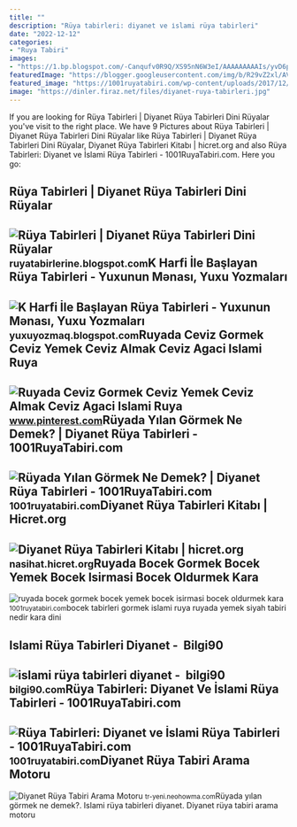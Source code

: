 ```yaml
---
title: ""
description: "Rüya tabirleri: diyanet ve i̇slami rüya tabirleri"
date: "2022-12-12"
categories:
- "Ruya Tabiri"
images:
- "https://1.bp.blogspot.com/-Canqufv0R9Q/XS95nN6W3eI/AAAAAAAAAIs/yvD6p5DMf-Y4OYQIeaFV1oVsejUE8W31QCPcBGAYYCw/w1200-h630-p-k-no-nu/lucid-ru-yalar.jpg"
featuredImage: "https://blogger.googleusercontent.com/img/b/R29vZ2xl/AVvXsEg6ahGyT4ZH7RgSRl-NEuM1XqME58FNdoIiP8N8PnAOkzaqNIvvBANRqBtja0DAcKtqnkzO93O5EO43TMkzcjT2nRBLTtCVjXGePXcQosfRF36Hi3NnBE0BN7yyOqc8iy3ux9hY7A3EGm8JX3GEj8luuk7AmN140h0d3LEMcUjCz_ga5MGUP5s-BehL/s461/Hərfllər.png"
featured_image: "https://1001ruyatabiri.com/wp-content/uploads/2017/12/ruyada-bocek-gormek-bocek-yemek-bocek-isirmasi-bocek-oldurmek-kara-siyah-bocek-islami-ruya-tabirleri-dini-diyanet-tabiri-nedir.jpg"
image: "https://dinler.firaz.net/files/diyanet-ruya-tabirleri.jpg"
---
```


If you are looking for Rüya Tabirleri | Diyanet Rüya Tabirleri Dini Rüyalar you've visit to the right place. We have 9 Pictures about Rüya Tabirleri | Diyanet Rüya Tabirleri Dini Rüyalar like Rüya Tabirleri | Diyanet Rüya Tabirleri Dini Rüyalar, Diyanet Rüya Tabirleri Kitabı | hicret.org and also Rüya Tabirleri: Diyanet ve İslami Rüya Tabirleri - 1001RuyaTabiri.com. Here you go:

Rüya Tabirleri | Diyanet Rüya Tabirleri Dini Rüyalar
----------------------------------------------------

 ![Rüya Tabirleri | Diyanet Rüya Tabirleri Dini Rüyalar](https://1.bp.blogspot.com/-Canqufv0R9Q/XS95nN6W3eI/AAAAAAAAAIs/yvD6p5DMf-Y4OYQIeaFV1oVsejUE8W31QCPcBGAYYCw/w1200-h630-p-k-no-nu/lucid-ru-yalar.jpg) <small>ruyatabirlerine.blogspot.com</small>K Harfi İle Başlayan Rüya Tabirleri - Yuxunun Mənası, Yuxu Yozmaları
--------------------------------------------------------------------

 ![K Harfi İle Başlayan Rüya Tabirleri - Yuxunun Mənası, Yuxu Yozmaları](https://blogger.googleusercontent.com/img/b/R29vZ2xl/AVvXsEg6ahGyT4ZH7RgSRl-NEuM1XqME58FNdoIiP8N8PnAOkzaqNIvvBANRqBtja0DAcKtqnkzO93O5EO43TMkzcjT2nRBLTtCVjXGePXcQosfRF36Hi3NnBE0BN7yyOqc8iy3ux9hY7A3EGm8JX3GEj8luuk7AmN140h0d3LEMcUjCz_ga5MGUP5s-BehL/s461/Hərfllər.png) <small>yuxuyozmaq.blogspot.com</small>Ruyada Ceviz Gormek Ceviz Yemek Ceviz Almak Ceviz Agaci Islami Ruya
-------------------------------------------------------------------

 ![Ruyada Ceviz Gormek Ceviz Yemek Ceviz Almak Ceviz Agaci Islami Ruya](https://i.pinimg.com/736x/43/7a/a8/437aa850cdf0e35e394178003579d953.jpg) <small>www.pinterest.com</small>Rüyada Yılan Görmek Ne Demek? | Diyanet Rüya Tabirleri - 1001RuyaTabiri.com
---------------------------------------------------------------------------

 ![Rüyada Yılan Görmek Ne Demek? | Diyanet Rüya Tabirleri - 1001RuyaTabiri.com](https://1001ruyatabiri.com/wp-content/uploads/2019/06/Ruyada-yilan-Gormek-Ne-Demek-Diyanet-Ruya-Tabirleri-dini-islami-diyanet-ruya-tabirleri-sozlugu-ansiklopedisi.jpg) <small>1001ruyatabiri.com</small>Diyanet Rüya Tabirleri Kitabı | Hicret.org
------------------------------------------

 ![Diyanet Rüya Tabirleri Kitabı | hicret.org](https://dinler.firaz.net/files/diyanet-ruya-tabirleri.jpg) <small>nasihat.hicret.org</small>Ruyada Bocek Gormek Bocek Yemek Bocek Isirmasi Bocek Oldurmek Kara
------------------------------------------------------------------

 ![ruyada bocek gormek bocek yemek bocek isirmasi bocek oldurmek kara](https://1001ruyatabiri.com/wp-content/uploads/2017/12/ruyada-bocek-gormek-bocek-yemek-bocek-isirmasi-bocek-oldurmek-kara-siyah-bocek-islami-ruya-tabirleri-dini-diyanet-tabiri-nedir.jpg) <small>1001ruyatabiri.com</small>bocek tabirleri gormek islami ruya ruyada yemek siyah tabiri nedir kara dini

Islami Rüya Tabirleri Diyanet - ️ Bilgi90
-----------------------------------------

 ![islami rüya tabirleri diyanet - ️ bilgi90](https://bilgi90.com/pv/https://www.diyadinnet.com/d/diyadinnet-agri-doguanadolunun-haber-sitesi.png) <small>bilgi90.com</small>Rüya Tabirleri: Diyanet Ve İslami Rüya Tabirleri - 1001RuyaTabiri.com
---------------------------------------------------------------------

 ![Rüya Tabirleri: Diyanet ve İslami Rüya Tabirleri - 1001RuyaTabiri.com](https://1001ruyatabiri.com/wp-content/uploads/2021/03/Ruya-Tabirleri-Diyanet-ve-islami-Ruya-Tabirler-ne-demek-nasil-gorulur-neden-goruluri.jpg) <small>1001ruyatabiri.com</small>Diyanet Rüya Tabiri Arama Motoru
--------------------------------

 ![Diyanet Rüya Tabiri Arama Motoru](https://i.ytimg.com/vi/ed9IgNEq8CI/maxresdefault.jpg) <small>tr-yeni.neohowma.com</small>Rüyada yılan görmek ne demek?. Islami rüya tabirleri diyanet. Diyanet rüya tabiri arama motoru
